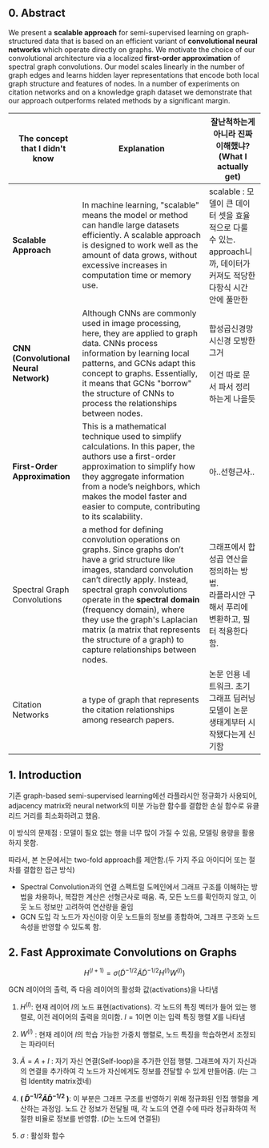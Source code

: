 ## 0. Abstract

We present a **scalable approach** for semi-supervised learning on graph- structured data that is based on an efficient variant of **convolutional neural networks** which operate directly on graphs. We motivate the choice of our convolutional architecture via a localized **first-order approximation** of spectral graph convolutions. Our model scales linearly in the number of graph edges and learns hidden layer representations that encode both local graph structure and features of nodes. In a number of experiments on citation networks and on a knowledge graph dataset we demonstrate that our approach outperforms related methods by a significant margin.



| The concept that I didn't know         | Explanation                                                                                                                                                                                                                                                                                                                                                                                  | 잘난척하는게 아니라 진짜 이해했냐?(What I actually get)                                         |
| -------------------------------------- | -------------------------------------------------------------------------------------------------------------------------------------------------------------------------------------------------------------------------------------------------------------------------------------------------------------------------------------------------------------------------------------------- | -------------------------------------------------------------------------------- |
| **Scalable Approach**                  | In machine learning, "scalable" means the model or method can handle large datasets efficiently. A scalable approach is designed to work well as the amount of data grows, without excessive increases in computation time or memory use.                                                                                                                                                    | scalable : 모델이 큰 데이터 셋을 효율적으로 다룰 수 있는.<br>approach니까, 데이터가 커져도 적당한 다항식 시간 안에 풀만한 |
| **CNN (Convolutional Neural Network)** | Although CNNs are commonly used in image processing, here, they are applied to graph data. CNNs process information by learning local patterns, and GCNs adapt this concept to graphs. Essentially, it means that GCNs "borrow" the structure of CNNs to process the relationships between nodes.                                                                                            | 합성곱신경망<br>시신경 모방한 그거<br><br>이건 따로 문서 파서 정리하는게 나을듯                                |
| **First-Order Approximation**          | This is a mathematical technique used to simplify calculations. In this paper, the authors use a first-order approximation to simplify how they aggregate information from a node’s neighbors, which makes the model faster and easier to compute, contributing to its scalability.                                                                                                          | 아..선형근사..                                                                        |
| Spectral Graph Convolutions            | a method for defining convolution operations on graphs. Since graphs don’t have a grid structure like images, standard convolution can’t directly apply. Instead, spectral graph convolutions operate in the **spectral domain** (frequency domain), where they use the graph's Laplacian matrix (a matrix that represents the structure of a graph) to capture relationships between nodes. | 그래프에서 합성곱 연산을 정의하는 방법.<br>라플라시안 구해서 푸리에 변환하고, 필터 적용한다함.                          |
| Citation Networks                      | a type of graph that represents the citation relationships among research papers.                                                                                                                                                                                                                                                                                                            | 논문 인용 네트워크. 초기 그래프 딥러닝 모델이 논문 생태계부터 시작됐다는게 신기함                                   |

## 1. Introduction
기존 graph-based semi-supervised learning에선 라플라시안 정규화가 사용되어, adjacency matrix와 neural network의 미분 가능한 함수를 결합한 손실 함수로 유클리드 거리를 최소화하려고 했음.

이 방식의 문제점 : 모델이 필요 없는 행을 너무 많이 가질 수 있음, 모델링 용량을 활용하지 못함.

따라서, 본 논문에서는 two-fold approach를 제안함.(두 가지 주요 아이디어 또는 절차를 결합한 접근 방식)

- Spectral Convolution과의 연결
  스펙트럴 도메인에서 그래프 구조를 이해하는 방법을 차용하나, 복잡한 계산은 선형근사로 때움. 즉, 모든 노드를 확인하지 않고, 이웃 노드 정보만 고려하여 연산량을 줄임
- GCN 도입
  각 노드가 자신이랑 이웃 노드들의 정보를 종합하여, 그래프 구조와 노드 속성을 반영할 수 있도록 함.

## 2. Fast Approximate Convolutions on Graphs

$$H^{(l+1)} = \sigma\left( \tilde{D}^{-1/2} \tilde{A} \tilde{D}^{-1/2} H^{(l)} W^{(l)} \right)$$

GCN 레이어의 출력, 즉 다음 레이어의 활성화 값(activations)을 나타냄

1. $H^{(l)}$: 현재 레이어 $l$의 노드 표현(activations). 각 노드의 특징 벡터가 들어 있는 행렬로, 이전 레이어의 출력을 의미함. $l=1$이면 이는 입력 특징 행렬 $X$를 나타냄
   
2. $W^{(l)}$ : 현재 레이어 $l$의 학습 가능한 가중치 행렬로, 노드 특징을 학습하면서 조정되는 파라미터

3. $\tilde{A} = A + I$ : 자기 자신 연결(Self-loop)을 추가한 인접 행렬. 그래프에 자기 자신과의 연결을 추가하여 각 노드가 자신에게도 정보를 전달할 수 있게 만들어줌.
   ($I$는 그럼 Identity matrix겠네)

5. **\( $\tilde{D}^{-1/2} \tilde{A} \tilde{D}^{-1/2}$ \)**: 이 부분은 그래프 구조를 반영하기 위해 정규화된 인접 행렬을 계산하는 과정임. 노드 간 정보가 전달될 때, 각 노드의 연결 수에 따라 정규화하여 적절한 비율로 정보를 반영함. ($D$는 노드에 연결된)

6. $\sigma$ : 활성화 함수
